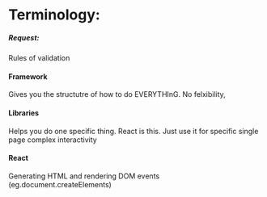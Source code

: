 # Terminology:


##### Request:
Rules of validation

#### Framework
Gives you the structutre of how to do EVERYTHInG. No felxibility, 

#### Libraries 
Helps you do one specific thing. React is this. Just use it for specific single page complex interactivity

#### React
Generating HTML and rendering DOM events (eg.document.createElements)